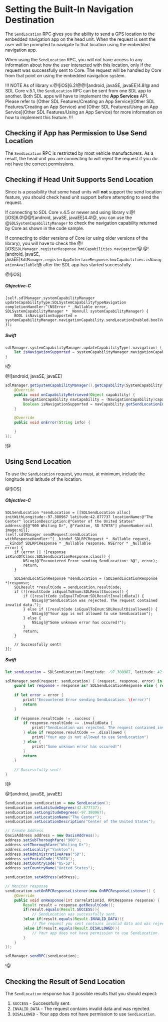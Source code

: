 # Setting the Built-In Navigation Destination
The `SendLocation` RPC gives you the ability to send a GPS location to the embedded navigation app on the head unit. When the request is sent the user will be prompted to navigate to that location using the embedded navigation app. 

When using the `SendLocation` RPC, you will not have access to any information about how the user interacted with this location, only if the request was successfully sent to Core. The request will be handled by Core from that point on using the embedded navigation system.

!!! NOTE
As of library v.@![iOS]6.2!@@![android, javaSE, javaEE]4.8!@ and SDL Core v.5.1, the `SendLocation` RPC can be sent from one SDL app to another. Both SDL apps will have to implement the **App Services** API. Please refer to [Other SDL Features/Creating an App Service](Other SDL Features/Creating an App Service) and [Other SDL Features/Using an App Service](Other SDL Features/Using an App Service) for more information on how to implement this feature.
!!!

## Checking if App has Permission to Use Send Location
The `SendLocation` RPC is restricted by most vehicle manufacturers. As a result, the head unit you are connecting to will reject the request if you do not have the correct permissions.

## Checking if Head Unit Supports Send Location 
Since is a possibility that some head units will **not** support the send location feature, you should check head unit support before attempting to send the request. 

If connecting to SDL Core v.4.5 or newer and using library v.@![iOS]6.0!@@![android, javaSE, javaEE]4.4!@, you can use the @`SDLSystemCapabilityManager` to check the navigation capability returned by Core as shown in the code sample. 

If connecting to older versions of Core (or using older versions of the library), you will have to check the @![iOS]`SDLManager.registerResponse.hmiCapabilities.navigation`!@ @![android, javaSE, javaEE]`SdlManager.registerAppInterfaceResponse.hmiCapabilities.isNavigationAvailable`!@ after the SDL app has started successfully.

@![iOS]
##### Objective-C
```objc
[self.sdlManager.systemCapabilityManager updateCapabilityType:SDLSystemCapabilityTypeNavigation completionHandler:^(NSError * _Nullable error, SDLSystemCapabilityManager * _Nonnull systemCapabilityManager) {
    BOOL isNavigationSupported = systemCapabilityManager.navigationCapability.sendLocationEnabled.boolValue;
}];
```

##### Swift
```swift
sdlManager.systemCapabilityManager.updateCapabilityType(.navigation) { (error, systemCapabilityManager) in
    let isNavigationSupported = systemCapabilityManager.navigationCapability?.sendLocationEnabled?.boolValue;
}
```
!@

@![android, javaSE, javaEE]
```java
sdlManager.getSystemCapabilityManager().getCapability(SystemCapabilityType.NAVIGATION, new OnSystemCapabilityListener() {
	@Override
	public void onCapabilityRetrieved(Object capability) {
		NavigationCapability navCapability = (NavigationCapability)capability;
		Boolean isNavigationSupported = navCapability.getSendLocationEnabled();
	}

	@Override
	public void onError(String info) {

	}
});
```
!@

## Using Send Location
To use the `SendLocation` request, you must, at minimum, include the longitude and latitude of the location.

@![iOS]
##### Objective-C
```objc
SDLSendLocation *sendLocation = [[SDLSendLocation alloc] initWithLongitude:-97.380967 latitude:42.877737 locationName:@"The Center" locationDescription:@"Center of the United States" address:@[@"900 Whiting Dr", @"Yankton, SD 57078"] phoneNumber:nil image:nil];
[self.sdlManager sendRequest:sendLocation withResponseHandler:^(__kindof SDLRPCRequest * _Nullable request, __kindof SDLRPCResponse * _Nullable response, NSError * _Nullable error) {
    if (error || ![response isKindOfClass:SDLSendLocationResponse.class]) {
        NSLog(@"Encountered Error sending SendLocation: %@", error);
        return;
    }
    
    SDLSendLocationResponse *sendLocation = (SDLSendLocationResponse *)response;
    SDLResult *resultCode = sendLocation.resultCode;
    if (![resultCode isEqualToEnum:SDLResultSuccess]) {
        if ([resultCode isEqualToEnum:SDLResultInvalidData]) {
            NSLog(@"SendLocation was rejected. The request contained invalid data.");
        } else if ([resultCode isEqualToEnum:SDLResultDisallowed]) {
            NSLog(@"Your app is not allowed to use SendLocation");
        } else {
            NSLog(@"Some unknown error has occured!");
        }
        return;
    }
    
    // Successfully sent!
}];
```

##### Swift
```swift
let sendLocation = SDLSendLocation(longitude: -97.380967, latitude: 42.877737, locationName: "The Center", locationDescription: "Center of the United States", address: ["900 Whiting Dr", "Yankton, SD 57078"], phoneNumber: nil, image: nil)

sdlManager.send(request: sendLocation) { (request, response, error) in
    guard let response = response as? SDLSendLocationResponse else { return }
    
    if let error = error {
        print("Encountered Error sending SendLocation: \(error)")
        return
    }
    
    if response.resultCode != .success {
        if response.resultCode == .invalidData {
            print("SendLocation was rejected. The request contained invalid data.")
        } else if response.resultCode == .disallowed {
            print("Your app is not allowed to use SendLocation")
        } else {
            print("Some unknown error has occured!")
        }
        return
    }
    
    // Successfully sent!
}
```
!@

@![android, javaSE, javaEE]
```java
SendLocation sendLocation = new SendLocation();
sendLocation.setLatitudeDegrees(42.877737);
sendLocation.setLongitudeDegrees(-97.380967);
sendLocation.setLocationName("The Center");
sendLocation.setLocationDescription("Center of the United States");

// Create Address
OasisAddress address = new OasisAddress();
address.setSubThoroughfare("900");
address.setThoroughfare("Whiting Dr");
address.setLocality("Yankton");
address.setAdministrativeArea("SD");
address.setPostalCode("57078");
address.setCountryCode("US-SD");
address.setCountryName("United States");

sendLocation.setAddress(address);

// Monitor response
sendLocation.setOnRPCResponseListener(new OnRPCResponseListener() {
    @Override
    public void onResponse(int correlationId, RPCResponse response) {
        Result result = response.getResultCode();
        if(result.equals(Result.SUCCESS)){
            // SendLocation was successfully sent.
        }else if(result.equals(Result.INVALID_DATA)){
            // The request you sent contains invalid data and was rejected.
        }else if(result.equals(Result.DISALLOWED)){
            // Your app does not have permission to use SendLocation.
        }
    }
});

sdlManager.sendRPC(sendLocation);
```
!@

## Checking the Result of Send Location
The `SendLocation` response has 3 possible results that you should expect:

1. `SUCCESS` - Successfully sent.
2. `INVALID_DATA` - The request contains invalid data and was rejected.
3. `DISALLOWED` - Your app does not have permission to use `SendLocation`.